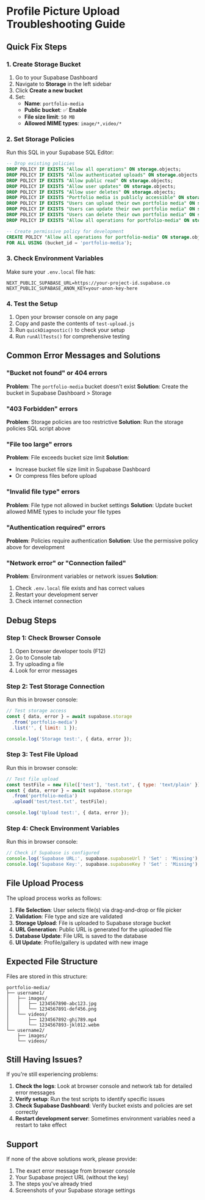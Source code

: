 # Profile Picture Upload Troubleshooting Guide

## Quick Fix Steps

### 1. Create Storage Bucket
1. Go to your Supabase Dashboard
2. Navigate to **Storage** in the left sidebar
3. Click **Create a new bucket**
4. Set:
   - **Name**: `portfolio-media`
   - **Public bucket**: ✅ **Enable**
   - **File size limit**: `50 MB`
   - **Allowed MIME types**: `image/*,video/*`

### 2. Set Storage Policies
Run this SQL in your Supabase SQL Editor:

```sql
-- Drop existing policies
DROP POLICY IF EXISTS "Allow all operations" ON storage.objects;
DROP POLICY IF EXISTS "Allow authenticated uploads" ON storage.objects;
DROP POLICY IF EXISTS "Allow public read" ON storage.objects;
DROP POLICY IF EXISTS "Allow user updates" ON storage.objects;
DROP POLICY IF EXISTS "Allow user deletes" ON storage.objects;
DROP POLICY IF EXISTS "Portfolio media is publicly accessible" ON storage.objects;
DROP POLICY IF EXISTS "Users can upload their own portfolio media" ON storage.objects;
DROP POLICY IF EXISTS "Users can update their own portfolio media" ON storage.objects;
DROP POLICY IF EXISTS "Users can delete their own portfolio media" ON storage.objects;
DROP POLICY IF EXISTS "Allow all operations for portfolio-media" ON storage.objects;

-- Create permissive policy for development
CREATE POLICY "Allow all operations for portfolio-media" ON storage.objects 
FOR ALL USING (bucket_id = 'portfolio-media');
```

### 3. Check Environment Variables
Make sure your `.env.local` file has:

```env
NEXT_PUBLIC_SUPABASE_URL=https://your-project-id.supabase.co
NEXT_PUBLIC_SUPABASE_ANON_KEY=your-anon-key-here
```

### 4. Test the Setup
1. Open your browser console on any page
2. Copy and paste the contents of `test-upload.js`
3. Run `quickDiagnostic()` to check your setup
4. Run `runAllTests()` for comprehensive testing

## Common Error Messages and Solutions

### "Bucket not found" or 404 errors
**Problem**: The `portfolio-media` bucket doesn't exist
**Solution**: Create the bucket in Supabase Dashboard > Storage

### "403 Forbidden" errors
**Problem**: Storage policies are too restrictive
**Solution**: Run the storage policies SQL script above

### "File too large" errors
**Problem**: File exceeds bucket size limit
**Solution**: 
- Increase bucket file size limit in Supabase Dashboard
- Or compress files before upload

### "Invalid file type" errors
**Problem**: File type not allowed in bucket settings
**Solution**: Update bucket allowed MIME types to include your file types

### "Authentication required" errors
**Problem**: Policies require authentication
**Solution**: Use the permissive policy above for development

### "Network error" or "Connection failed"
**Problem**: Environment variables or network issues
**Solution**:
1. Check `.env.local` file exists and has correct values
2. Restart your development server
3. Check internet connection

## Debug Steps

### Step 1: Check Browser Console
1. Open browser developer tools (F12)
2. Go to Console tab
3. Try uploading a file
4. Look for error messages

### Step 2: Test Storage Connection
Run this in browser console:

```javascript
// Test storage access
const { data, error } = await supabase.storage
  .from('portfolio-media')
  .list('', { limit: 1 });

console.log('Storage test:', { data, error });
```

### Step 3: Test File Upload
Run this in browser console:

```javascript
// Test file upload
const testFile = new File(['test'], 'test.txt', { type: 'text/plain' });
const { data, error } = await supabase.storage
  .from('portfolio-media')
  .upload('test/test.txt', testFile);

console.log('Upload test:', { data, error });
```

### Step 4: Check Environment Variables
Run this in browser console:

```javascript
// Check if Supabase is configured
console.log('Supabase URL:', supabase.supabaseUrl ? 'Set' : 'Missing');
console.log('Supabase Key:', supabase.supabaseKey ? 'Set' : 'Missing');
```

## File Upload Process

The upload process works as follows:

1. **File Selection**: User selects file(s) via drag-and-drop or file picker
2. **Validation**: File type and size are validated
3. **Storage Upload**: File is uploaded to Supabase storage bucket
4. **URL Generation**: Public URL is generated for the uploaded file
5. **Database Update**: File URL is saved to the database
6. **UI Update**: Profile/gallery is updated with new image

## Expected File Structure

Files are stored in this structure:
```
portfolio-media/
├── username1/
│   ├── images/
│   │   ├── 1234567890-abc123.jpg
│   │   └── 1234567891-def456.png
│   └── videos/
│       ├── 1234567892-ghi789.mp4
│       └── 1234567893-jkl012.webm
└── username2/
    ├── images/
    └── videos/
```

## Still Having Issues?

If you're still experiencing problems:

1. **Check the logs**: Look at browser console and network tab for detailed error messages
2. **Verify setup**: Run the test scripts to identify specific issues
3. **Check Supabase Dashboard**: Verify bucket exists and policies are set correctly
4. **Restart development server**: Sometimes environment variables need a restart to take effect

## Support

If none of the above solutions work, please provide:
1. The exact error message from browser console
2. Your Supabase project URL (without the key)
3. The steps you've already tried
4. Screenshots of your Supabase storage settings 